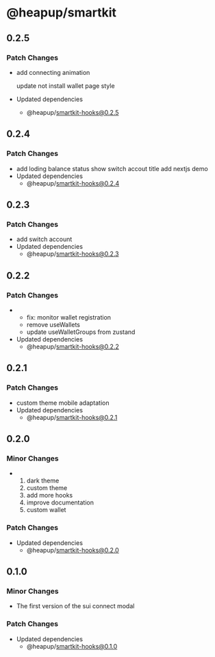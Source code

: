 # @heapup/smartkit

## 0.2.5

### Patch Changes

- add connecting animation

  update not install wallet page style

- Updated dependencies
  - @heapup/smartkit-hooks@0.2.5

## 0.2.4

### Patch Changes

- add loding balance status
  show switch accout title
  add nextjs demo
- Updated dependencies
  - @heapup/smartkit-hooks@0.2.4

## 0.2.3

### Patch Changes

- add switch account
- Updated dependencies
  - @heapup/smartkit-hooks@0.2.3

## 0.2.2

### Patch Changes

- - fix: monitor wallet registration
  - remove useWallets
  - update useWalletGroups from zustand
- Updated dependencies
  - @heapup/smartkit-hooks@0.2.2

## 0.2.1

### Patch Changes

- custom theme
  mobile adaptation
- Updated dependencies
  - @heapup/smartkit-hooks@0.2.1

## 0.2.0

### Minor Changes

- 1. dark theme
  2. custom theme
  3. add more hooks
  4. improve documentation
  5. custom wallet

### Patch Changes

- Updated dependencies
  - @heapup/smartkit-hooks@0.2.0

## 0.1.0

### Minor Changes

- The first version of the sui connect modal

### Patch Changes

- Updated dependencies
  - @heapup/smartkit-hooks@0.1.0
